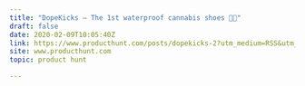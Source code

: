 ```yaml
---
title: "DopeKicks — The 1st waterproof cannabis shoes 🌲👟"
draft: false
date: 2020-02-09T10:05:40Z
link: https://www.producthunt.com/posts/dopekicks-2?utm_medium=RSS&utm_source=hune
site: www.producthunt.com
topic: product hunt  

---
```

